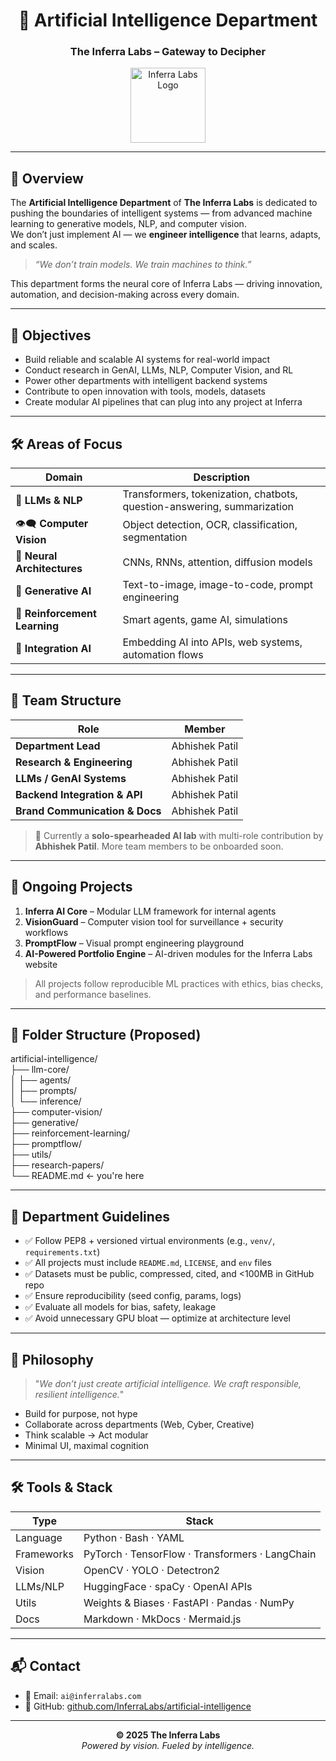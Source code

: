 <h1 align="center"> 🤖 Artificial Intelligence Department </h1>  
<h3 align="center"> The Inferra Labs – Gateway to Decipher </h3>  

<p align="center">
  <img src="https://i.postimg.cc/WhmbpRff/inferra-dark.png" width="120" alt="Inferra Labs Logo" />
</p>

---

## 🧠 Overview

The **Artificial Intelligence Department** of **The Inferra Labs** is dedicated to pushing the boundaries of intelligent systems — from advanced machine learning to generative models, NLP, and computer vision.  
We don’t just implement AI — we **engineer intelligence** that learns, adapts, and scales.

> _“We don’t train models. We train machines to think.”_

This department forms the neural core of Inferra Labs — driving innovation, automation, and decision-making across every domain.

---

## 🎯 Objectives

- Build reliable and scalable AI systems for real-world impact  
- Conduct research in GenAI, LLMs, NLP, Computer Vision, and RL  
- Power other departments with intelligent backend systems  
- Contribute to open innovation with tools, models, datasets  
- Create modular AI pipelines that can plug into any project at Inferra  

---

## 🛠️ Areas of Focus

| Domain               | Description |
|----------------------|-------------|
| 🤖 **LLMs & NLP**       | Transformers, tokenization, chatbots, question-answering, summarization |
| 👁️‍🗨️ **Computer Vision** | Object detection, OCR, classification, segmentation |
| 🧠 **Neural Architectures** | CNNs, RNNs, attention, diffusion models |
| 🧪 **Generative AI**      | Text-to-image, image-to-code, prompt engineering |
| 🔄 **Reinforcement Learning** | Smart agents, game AI, simulations |
| 🔗 **Integration AI**     | Embedding AI into APIs, web systems, automation flows |

---

## 👥 Team Structure

| Role                            | Member            |
|----------------------------------|-------------------|
| **Department Lead**             | Abhishek Patil    |
| **Research & Engineering**      | Abhishek Patil    |
| **LLMs / GenAI Systems**        | Abhishek Patil    |
| **Backend Integration & API**   | Abhishek Patil    |
| **Brand Communication & Docs**  | Abhishek Patil    |

> 🤖 Currently a **solo-spearheaded AI lab** with multi-role contribution by **Abhishek Patil**. More team members to be onboarded soon.

---

## 🚧 Ongoing Projects

1. **Inferra AI Core** – Modular LLM framework for internal agents  
2. **VisionGuard** – Computer vision tool for surveillance + security workflows  
3. **PromptFlow** – Visual prompt engineering playground  
4. **AI-Powered Portfolio Engine** – AI-driven modules for the Inferra Labs website

> All projects follow reproducible ML practices with ethics, bias checks, and performance baselines.

---

## 📁 Folder Structure (Proposed)

artificial-intelligence/ <br>
├── llm-core/ <br>
│ ├── agents/ <br>
│ ├── prompts/ <br>
│ └── inference/ <br>
├── computer-vision/ <br>
├── generative/ <br>
├── reinforcement-learning/ <br>
├── promptflow/ <br>
├── utils/ <br>
├── research-papers/ <br>
└── README.md ← you're here <br>


---

## 🧾 Department Guidelines

- ✅ Follow PEP8 + versioned virtual environments (e.g., `venv/`, `requirements.txt`)
- ✅ All projects must include `README.md`, `LICENSE`, and `env` files
- ✅ Datasets must be public, compressed, cited, and <100MB in GitHub repo
- ✅ Ensure reproducibility (seed config, params, logs)
- ✅ Evaluate all models for bias, safety, leakage
- ✅ Avoid unnecessary GPU bloat — optimize at architecture level

---

## 🔮 Philosophy

> "_We don’t just create artificial intelligence. We craft responsible, resilient intelligence._"

- Build for purpose, not hype  
- Collaborate across departments (Web, Cyber, Creative)  
- Think scalable → Act modular  
- Minimal UI, maximal cognition  

---

## 🛠️ Tools & Stack

| Type          | Stack |
|---------------|-------|
| Language      | Python · Bash · YAML |
| Frameworks    | PyTorch · TensorFlow · Transformers · LangChain |
| Vision        | OpenCV · YOLO · Detectron2 |
| LLMs/NLP      | HuggingFace · spaCy · OpenAI APIs |
| Utils         | Weights & Biases · FastAPI · Pandas · NumPy |
| Docs          | Markdown · MkDocs · Mermaid.js |

---

## 📬 Contact

- 📧 Email: `ai@inferralabs.com`
- 🔗 GitHub: [github.com/InferraLabs/artificial-intelligence](https://github.com/InferraLabs/artificial-intelligence)

---

<p align="center">
  <strong>© 2025 The Inferra Labs</strong><br>
  <em>Powered by vision. Fueled by intelligence.</em>
</p>
